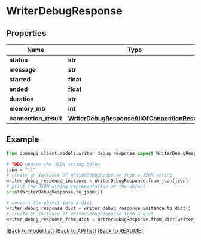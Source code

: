 # WriterDebugResponse


## Properties

Name | Type | Description | Notes
------------ | ------------- | ------------- | -------------
**status** | **str** |  | [optional] 
**message** | **str** |  | [optional] 
**started** | **float** |  | [optional] 
**ended** | **float** |  | [optional] 
**duration** | **str** |  | [optional] 
**memory_mb** | **int** |  | [optional] 
**connection_result** | [**WriterDebugResponseAllOfConnectionResult**](WriterDebugResponseAllOfConnectionResult.md) |  | [optional] 

## Example

```python
from openapi_client.models.writer_debug_response import WriterDebugResponse

# TODO update the JSON string below
json = "{}"
# create an instance of WriterDebugResponse from a JSON string
writer_debug_response_instance = WriterDebugResponse.from_json(json)
# print the JSON string representation of the object
print(WriterDebugResponse.to_json())

# convert the object into a dict
writer_debug_response_dict = writer_debug_response_instance.to_dict()
# create an instance of WriterDebugResponse from a dict
writer_debug_response_from_dict = WriterDebugResponse.from_dict(writer_debug_response_dict)
```
[[Back to Model list]](../README.md#documentation-for-models) [[Back to API list]](../README.md#documentation-for-api-endpoints) [[Back to README]](../README.md)


